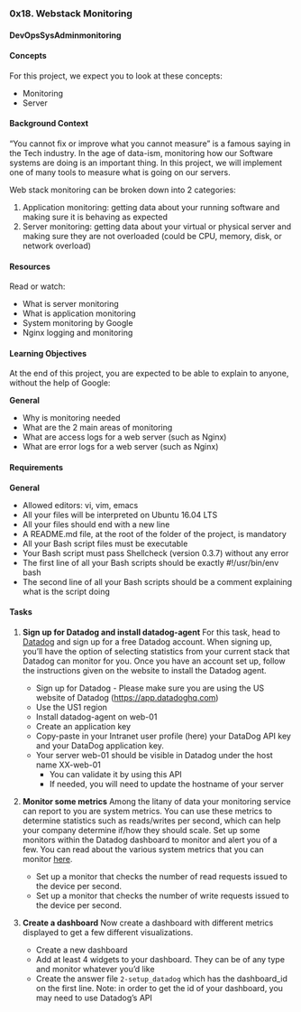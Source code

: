 ### 0x18. Webstack Monitoring
#### DevOpsSysAdminmonitoring

#### Concepts
For this project, we expect you to look at these concepts:

- Monitoring
- Server

#### Background Context

“You cannot fix or improve what you cannot measure” is a famous saying in the Tech industry. In the age of data-ism, monitoring how our Software systems are doing is an important thing. In this project, we will implement one of many tools to measure what is going on our servers.

Web stack monitoring can be broken down into 2 categories:

1. Application monitoring: getting data about your running software and making sure it is behaving as expected
2. Server monitoring: getting data about your virtual or physical server and making sure they are not overloaded (could be CPU, memory, disk, or network overload)

#### Resources

Read or watch:

- What is server monitoring
- What is application monitoring
- System monitoring by Google
- Nginx logging and monitoring

#### Learning Objectives

At the end of this project, you are expected to be able to explain to anyone, without the help of Google:

**General**

- Why is monitoring needed
- What are the 2 main areas of monitoring
- What are access logs for a web server (such as Nginx)
- What are error logs for a web server (such as Nginx)

#### Requirements

**General**

- Allowed editors: vi, vim, emacs
- All your files will be interpreted on Ubuntu 16.04 LTS
- All your files should end with a new line
- A README.md file, at the root of the folder of the project, is mandatory
- All your Bash script files must be executable
- Your Bash script must pass Shellcheck (version 0.3.7) without any error
- The first line of all your Bash scripts should be exactly #!/usr/bin/env bash
- The second line of all your Bash scripts should be a comment explaining what is the script doing

#### Tasks

1. **Sign up for Datadog and install datadog-agent**
   For this task, head to [Datadog](https://www.datadoghq.com/) and sign up for a free Datadog account. When signing up, you’ll have the option of selecting statistics from your current stack that Datadog can monitor for you. Once you have an account set up, follow the instructions given on the website to install the Datadog agent.

   - Sign up for Datadog - Please make sure you are using the US website of Datadog (https://app.datadoghq.com)
   - Use the US1 region
   - Install datadog-agent on web-01
   - Create an application key
   - Copy-paste in your Intranet user profile (here) your DataDog API key and your DataDog application key.
   - Your server web-01 should be visible in Datadog under the host name XX-web-01
       - You can validate it by using this API
       - If needed, you will need to update the hostname of your server

2. **Monitor some metrics**
   Among the litany of data your monitoring service can report to you are system metrics. You can use these metrics to determine statistics such as reads/writes per second, which can help your company determine if/how they should scale. Set up some monitors within the Datadog dashboard to monitor and alert you of a few. You can read about the various system metrics that you can monitor [here](https://docs.datadoghq.com/developers/system-metrics/).

   - Set up a monitor that checks the number of read requests issued to the device per second.
   - Set up a monitor that checks the number of write requests issued to the device per second.

3. **Create a dashboard**
   Now create a dashboard with different metrics displayed to get a few different visualizations.

   - Create a new dashboard
   - Add at least 4 widgets to your dashboard. They can be of any type and monitor whatever you’d like
   - Create the answer file `2-setup_datadog` which has the dashboard_id on the first line. Note: in order to get the id of your dashboard, you may need to use Datadog’s API


